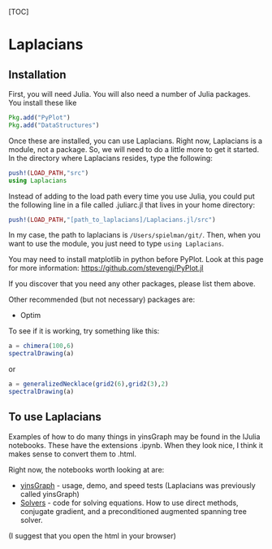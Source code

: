 [TOC]

# Laplacians




## Installation

First, you will need Julia.
You will also need a number of Julia packages.  
You install these like

~~~julia
Pkg.add("PyPlot")
Pkg.add("DataStructures")
~~~

Once these are installed, you can use Laplacians.
Right now, Laplacians is a module, not a package.
So, we will need to do a little more to get it started.
In the directory where Laplacians resides, type the following:

~~~julia
push!(LOAD_PATH,"src")
using Laplacians
~~~

Instead of adding to the load path every time you use Julia, you could put the following line in a file called .juliarc.jl that lives in your home directory:

~~~julia
push!(LOAD_PATH,"[path_to_laplacians]/Laplacians.jl/src")
~~~

In my case, the path to laplacians is `/Users/spielman/git/`.
Then, when you want to use the module, you just need to type `using Laplacians`.

You may need to install matplotlib in python before PyPlot.
Look at this page for more information: https://github.com/stevengj/PyPlot.jl

If you discover that you need any other packages, please list them above.

Other recommended (but not necessary) packages are:

* Optim

To see if it is working, try something like this:

~~~julia
a = chimera(100,6)
spectralDrawing(a)
~~~

or

~~~julia
a = generalizedNecklace(grid2(6),grid2(3),2)
spectralDrawing(a)
~~~

## To use Laplacians

Examples of how to do many things in yinsGraph may be found in the IJulia notebooks.  These have the extensions .ipynb.  When they look nice, I think it makes sense to convert them to .html.

Right now, the notebooks worth looking at are:

* [yinsGraph](yinsGraph.html) - usage, demo, and speed tests (Laplacians was previously called yinsGraph)
* [Solvers](solvers.md) - code for solving equations.  How to use direct methods, conjugate gradient, and a preconditioned augmented spanning tree solver.


(I suggest that you open the html in your browser)




